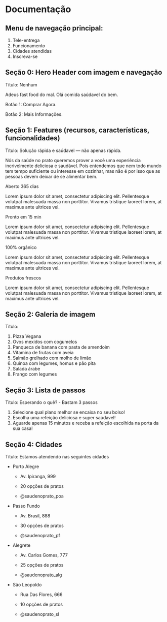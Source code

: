 # Documentação
## Menu de navegação principal:
1. Tele-entrega 
2. Funcionamento 
3. Cidades atendidas
4. Inscreva-se


## Seção 0: Hero Header com imagem e navegação

Título: Nenhum

Adeus fast food do mal. Olá comida saúdavel do bem.

Botão 1: Comprar Agora.

Botão 2: Mais Informações.


## Seção 1: Features (recursos, características, funcionalidades)
Título: Solução rápida e saúdavel — não apenas rápida.

Nós da saúde no prato queremos prover a você uma experiência incrivelmente deliciosa e saudável. Pois entendemos que nem todo mundo tem tempo suficiente ou interesse em cozinhar, mas não é por isso que as pessoas devem deixar de se alimentar bem.

Aberto 365 dias

Lorem ipsum dolor sit amet, consectetur adipiscing elit. Pellentesque volutpat malesuada massa non porttitor. Vivamus tristique laoreet lorem, at maximus ante ultrices vel.

Pronto em 15 min

Lorem ipsum dolor sit amet, consectetur adipiscing elit. Pellentesque volutpat malesuada massa non porttitor. Vivamus tristique laoreet lorem, at maximus ante ultrices vel.

100% orgânico

Lorem ipsum dolor sit amet, consectetur adipiscing elit. Pellentesque volutpat malesuada massa non porttitor. Vivamus tristique laoreet lorem, at maximus ante ultrices vel.

Produtos frescos

Lorem ipsum dolor sit amet, consectetur adipiscing elit. Pellentesque volutpat malesuada massa non porttitor. Vivamus tristique laoreet lorem, at maximus ante ultrices vel.

## Seção 2: Galeria de imagem 
Título: 

  1. Pizza Vegana
  2. Ovos mexidos com cogumelos
  3. Panqueca de banana com pasta de amendoim
  4. Vitamina de frutas com aveia
  5. Salmão grelhado com molho de limão
  6. Quinoa com legumes, homus e pão pita
  7. Salada árabe
  8. Frango com legumes
  
## Seção 3: Lista de passos
Título: Esperando o quê? - Bastam 3 passos

  1. Selecione qual plano melhor se encaixa no seu bolso!
  2. Escolha uma refeição deliciosa e super saúdavel!
  3. Aguarde apenas 15 minutos e receba a refeição escolhida na porta da sua casa!

## Seção 4: Cidades
Título: Estamos atendendo nas seguintes cidades

  - Porto Alegre

    - Av. Ipiranga, 999

    - 20 opções de pratos

    - @saudenoprato_poa


  - Passo Fundo

    - Av. Brasil, 888

    - 30 opções de pratos

    - @saudenoprato_pf


  - Alegrete

    - Av. Carlos Gomes, 777

    - 25 opções de pratos

    - @saudenoprato_alg


  - São Leopoldo

    - Rua Das Flores, 666

    - 10 opções de pratos

    - @saudenoprato_sl

  
